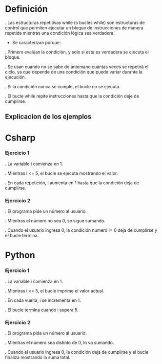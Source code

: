 # Definición

. Las estructuras repetitivas while (o bucles while) son estructuras de control que permiten ejecutar un bloque de instrucciones de manera repetida mientras una condición lógica sea verdadera.

- Se caracterizan porque:

. Primero evalúan la condición, y solo si esta es verdadera se ejecuta el bloque.

. Se usan cuando no se sabe de antemano cuántas veces se repetirá el ciclo, ya que depende de una condición que puede variar durante la ejecución.

. Si la condición nunca se cumple, el bucle no se ejecuta.

. El bucle while repite instrucciones hasta que la condición deje de cumplirse.

## Explicacion de los ejemplos

# Csharp

### Ejercicio 1

. La variable i comienza en 1.

. Mientras i <= 5, el bucle se ejecuta mostrando el valor.

. En cada repetición, i aumenta en 1 hasta que la condición deja de cumplirse.

### Ejercicio 2

. El programa pide un número al usuario.

. Mientras el número no sea 0, se sigue sumando.

. Cuando el usuario ingresa 0, la condición numero != 0 deja de cumplirse y el bucle termina.

# Python

### Ejercicio 1

. La variable i comienza en 1.

. Mientras i <= 5, el bucle imprime el valor actual.

. En cada vuelta, i se incrementa en 1.

. El bucle termina cuando i supera 5.

### Ejercicio 2

. El programa pide un número al usuario.

. Mientras el número sea distinto de 0, lo va sumando.

. Cuando el usuario ingresa 0, la condición deja de cumplirse y el bucle finaliza mostrando la suma total.